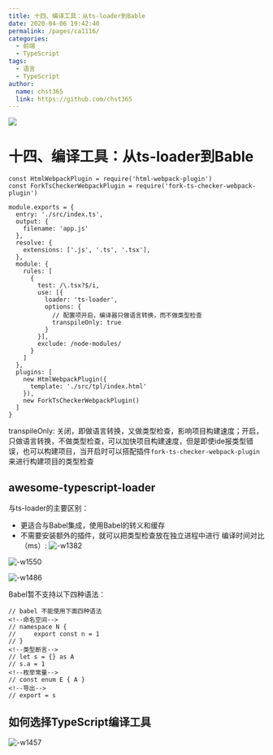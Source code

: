 ```yaml
---
title: 十四、编译工具：从ts-loader到Bable
date: 2020-04-06 19:42:40
permalink: /pages/ca1116/
categories: 
  - 前端
  - TypeScript
tags: 
  - 语言
  - TypeScript
author: 
  name: chst365
  link: https://github.com/chst365
---
```

![](https://cdn.jsdelivr.net/gh/chst365/bolgImgs/imgs/topImgs/331.jpg)
# 十四、编译工具：从ts-loader到Bable

```
const HtmlWebpackPlugin = require('html-webpack-plugin')
const ForkTsCheckerWebpackPlugin = require('fork-ts-checker-webpack-plugin')

module.exports = {
  entry: './src/index.ts',
  output: {
    filename: 'app.js'
  },
  resolve: {
    extensions: ['.js', '.ts', '.tsx'],
  },
  module: {
    rules: [
      {
        test: /\.tsx?$/i,
        use: [{
          loader: 'ts-loader',
          options: {
            // 配置项开启，编译器只做语言转换，而不做类型检查
            transpileOnly: true
          }
        }],
        exclude: /node-modules/
      }
    ]
  },
  plugins: [
    new HtmlWebpackPlugin({
      template: './src/tpl/index.html'
    }),
    new ForkTsCheckerWebpackPlugin()
  ]
}

```
transpileOnly: 关闭，即做语言转换，又做类型检查，影响项目构建速度；开启，只做语言转换，不做类型检查，可以加快项目构建速度，但是即使ide报类型错误，也可以构建项目，当开启时可以搭配插件`fork-ts-checker-webpack-plugin`来进行构建项目的类型检查

## awesome-typescript-loader
与ts-loader的主要区别：
* 更适合与Babel集成，使用Babel的转义和缓存
* 不需要安装额外的插件，就可以把类型检查放在独立进程中进行
编译时间对比（ms）:
![-w1382](https://upload.smart-lzgz.cn/mweb/2021%2002%2001%2016121846290384%2015861747266372%20.jpg)

![-w1550](https://upload.smart-lzgz.cn/mweb/2021%2002%2001%2016121846290401%2015861747652303%20.jpg)

![-w1486](https://upload.smart-lzgz.cn/mweb/2021%2002%2001%2016121846290414%2015861748686450%20.jpg)


Babel暂不支持以下四种语法：

```
// babel 不能使用下面四种语法
<!--命名空间-->
// namespace N {
//     export const n = 1
// }
<!--类型断言-->
// let s = {} as A
// s.a = 1
<!--枚举常量-->
// const enum E { A }
<!--导出-->
// export = s
```
## 如何选择TypeScript编译工具
![-w1457](https://upload.smart-lzgz.cn/mweb/2021%2002%2001%2016121846290427%2015861760134865%20.jpg)
